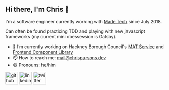 ## Hi there, I'm Chris 👋

I'm a software engineer currently working with [Made Tech](https://github.com/madetech) since July 2018.

Can often be found practicing TDD and playing with new javascript frameworks (my current mini obessession is Gatsby).

- 🔭 I’m currently working on Hackney Borough Council's [MAT Service](https://github.com/LBHackney-IT/mat-service) and [Frontend Component Library](https://github.com/LBHackney-IT/lbh-frontend-react)
- 📫 How to reach me: mail@chrisparsons.dev 
- 😄 Pronouns: he/him 

[<img src='https://cdn.jsdelivr.net/npm/simple-icons@3.0.1/icons/github.svg' alt='github' height='40'>](https://github.com/ccp92)
[<img src='https://cdn.jsdelivr.net/npm/simple-icons@3.0.1/icons/linkedin.svg' alt='linkedin' height='40'>](https://www.linkedin.com/in/ccp92/)
[<img src='https://cdn.jsdelivr.net/npm/simple-icons@3.0.1/icons/twitter.svg' alt='twitter' height='40'>](https://twitter.com/ccp92)  